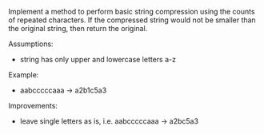 Implement a method to perform basic string compression using the counts of repeated characters. If the compressed string would not be smaller than the original string, then return the original.  

Assumptions:  
- string has only upper and lowercase letters a-z  

Example:  
- aabcccccaaa -> a2b1c5a3  

Improvements:  
- leave single letters as is, i.e. aabcccccaaa -> a2bc5a3